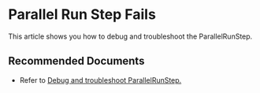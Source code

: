 <properties
    pageTitle="Parallel Run Step Fails"
    description="Parallel Run Step Fails"
    service="microsoft.machinelearning"
    resource="ParallelRunStep"
    authors="shivanissambare"
    ms.author="ssambare"
    displayOrder="1"
    selfHelpType="generic"
    supportTopicIds="32745196"
    productPesIds="16644"
    cloudEnvironments="public, fairfax, mooncake, usnat, ussec"
    articleid="machinelearning-parallelrunstepfails"
	ownershipId="AzureML_AzureMachineLearningServices"
/>

# Parallel Run Step Fails

This article shows you how to debug and troubleshoot the ParallelRunStep.

## **Recommended Documents**

* Refer to [Debug and troubleshoot ParallelRunStep.](https://docs.microsoft.com/azure/machine-learning/how-to-debug-parallel-run-step)
